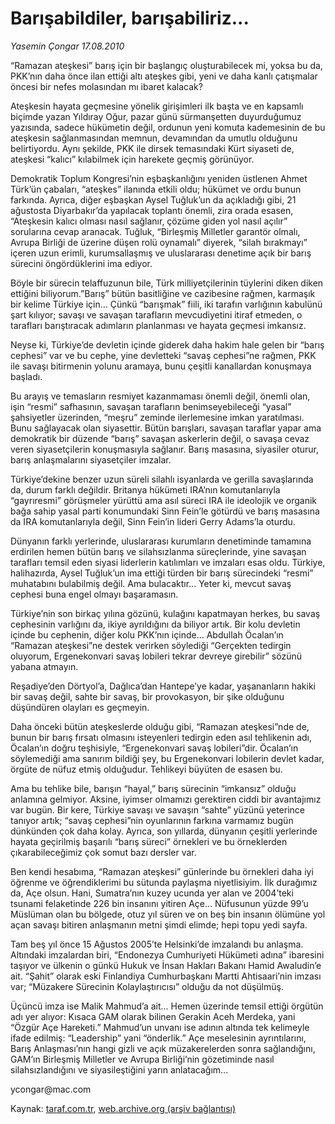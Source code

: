 # Barışabildiler, barışabiliriz...

*Yasemin Çongar 17.08.2010*

<div class="yazi"><p>“Ramazan ateşkesi” barış için bir başlangıç oluşturabilecek mi, yoksa bu da, PKK’nın daha önce ilan ettiği altı ateşkes gibi, yeni ve daha kanlı çatışmalar öncesi bir nefes molasından mı ibaret kalacak?</p>
<p>Ateşkesin hayata geçmesine yönelik girişimleri ilk başta ve en kapsamlı biçimde yazan Yıldıray Oğur, pazar günü sürmanşetten duyurduğumuz yazısında, sadece hükümetin değil, ordunun yeni komuta kademesinin de bu ateşkesin sağlanmasından memnun, devamından da umutlu olduğunu belirtiyordu. Aynı şekilde, PKK ile dirsek temasındaki Kürt siyaseti de, ateşkesi “kalıcı” kılabilmek için harekete geçmiş görünüyor.</p>
<p>Demokratik Toplum Kongresi’nin eşbaşkanlığını yeniden üstlenen Ahmet Türk’ün çabaları, “ateşkes” ilanında etkili oldu; hükümet ve ordu bunun farkında. Ayrıca, diğer eşbaşkan Aysel Tuğluk’un da açıkladığı gibi, 21 ağustosta Diyarbakır’da yapılacak toplantı önemli, zira orada esasen, “Ateşkesin kalıcı olması nasıl sağlanır, çözüme giden yol nasıl açılır” sorularına cevap aranacak. Tuğluk, “Birleşmiş Milletler garantör olmalı, Avrupa Birliği de üzerine düşen rolü oynamalı” diyerek, “silah bırakmayı” içeren uzun erimli, kurumsallaşmış ve uluslararası denetime açık bir barış sürecini öngördüklerini ima ediyor.</p>
<p>Böyle bir sürecin telaffuzunun bile, Türk milliyetçilerinin tüylerini diken diken ettiğini biliyorum.”Barış” bütün basitliğine ve cazibesine rağmen, karmaşık bir kelime Türkiye için... Çünkü “barışmak” fiili, iki tarafın varlığının kabulünü şart kılıyor; savaşı ve savaşan tarafların mevcudiyetini itiraf etmeden, o tarafları barıştıracak adımların planlanması ve hayata geçmesi imkansız.</p>
<p>Neyse ki, Türkiye’de devletin içinde giderek daha hakim hale gelen bir “barış cephesi” var ve bu cephe, yine devletteki “savaş cephesi”ne rağmen, PKK ile savaşı bitirmenin yolunu aramaya, bunu çeşitli kanallardan konuşmaya başladı.</p>
<p>Bu arayış ve temasların resmiyet kazanmaması önemli değil, önemli olan, işin “resmi” safhasının, savaşan tarafların benimseyebileceği “yasal” şahsiyetler üzerinden, “meşru” zeminde ilerlemesine imkan yaratılması. Bunu sağlayacak olan siyasettir. Bütün barışları, savaşan taraflar yapar ama demokratik bir düzende “barış” savaşan askerlerin değil, o savaşa cevaz veren siyasetçilerin konuşmasıyla sağlanır. Barış masasına, siyasiler oturur, barış anlaşmalarını siyasetçiler imzalar.</p>
<p>Türkiye’dekine benzer uzun süreli silahlı isyanlarda ve gerilla savaşlarında da, durum farklı değildir. Britanya hükümeti IRA’nın komutanlarıyla “gayrıresmi” görüşmeler yürüttü ama asıl süreci IRA ile ideolojik ve organik bağa sahip yasal parti konumundaki Sinn Fein’le götürdü ve barış masasına da IRA komutanlarıyla değil, Sinn Fein’in lideri Gerry Adams’la oturdu.</p>
<p>Dünyanın farklı yerlerinde, uluslararası kurumların denetiminde tamamına erdirilen hemen bütün barış ve silahsızlanma süreçlerinde, yine savaşan tarafları temsil eden siyasi liderlerin katılımları ve imzaları esas oldu. Türkiye, halihazırda, Aysel Tuğluk’un ima ettiği türden bir barış sürecindeki “resmi” muhatabını bulabilmiş değil. Ama bulacaktır... Yeter ki, mevcut savaş cephesi buna engel olmayı başaramasın.</p>
<p>Türkiye’nin son birkaç yılına gözünü, kulağını kapatmayan herkes, bu savaş cephesinin varlığını da, ikiye ayrıldığını da biliyor artık. Bir kolu devletin içinde bu cephenin, diğer kolu PKK’nın içinde... Abdullah Öcalan’ın “Ramazan ateşkesi”ne destek verirken söylediği “Gerçekten tedirgin oluyorum, Ergenekonvari savaş lobileri tekrar devreye girebilir” sözünü yabana atmayın.</p>
<p>Reşadiye’den Dörtyol’a, Dağlıca’dan Hantepe’ye kadar, yaşananların hakiki bir savaş değil, sahte bir savaş, bir provokasyon, bir şike olduğunu düşündüren olayları es geçmeyin.</p>
<p>Daha önceki bütün ateşkeslerde olduğu gibi, “Ramazan ateşkesi”nde de, bunun bir barış fırsatı olmasını isteyenleri tedirgin eden asıl tehlikenin adı, Öcalan’ın doğru teşhisiyle, “Ergenekonvari savaş lobileri”dir. Öcalan’ın söylemediği ama sanırım bildiği şey, bu Ergenekonvari lobilerin devlet kadar, örgüte de nüfuz etmiş olduğudur. Tehlikeyi büyüten de esasen bu.</p>
<p>Ama bu tehlike bile, barışın “hayal,” barış sürecinin “imkansız” olduğu anlamına gelmiyor. Aksine, iyimser olmamızı gerektiren ciddi bir avantajımız var bugün. Bir kere, Türkiye savaşı ve savaşın “sahte” yüzünü yeterince tanıyor artık; “savaş cephesi”nin oyunlarının farkına varmamız bugün dünkünden çok daha kolay. Ayrıca, son yıllarda, dünyanın çeşitli yerlerinde hayata geçirilmiş başarılı “barış süreci” örnekleri ve bu örneklerden çıkarabileceğimiz çok somut bazı dersler var.</p>
<p>Ben kendi hesabıma, “Ramazan ateşkesi” günlerinde bu örnekleri daha iyi öğrenme ve öğrendiklerimi bu sütunda paylaşma niyetlisiyim. İlk durağımız da, Açe olsun. Hani, Sumatra’nın kuzey ucunda yer alan ve 2004’teki tsunami felaketinde 226 bin insanını yitiren Açe... Nüfusunun yüzde 99’u Müslüman olan bu bölgede, otuz yıl süren ve on beş bin insanın ölümüne yol açan savaşı bitiren anlaşmanın metni şimdi elimde; hepi topu yedi sayfa.</p>
<p>Tam beş yıl önce 15 Ağustos 2005’te Helsinki’de imzalandı bu anlaşma. Altındaki imzalardan biri, “Endonezya Cumhuriyeti Hükümeti adına” ibaresini taşıyor ve ülkenin o günkü Hukuk ve İnsan Hakları Bakanı Hamid Awaludin’e ait. “Şahit” olarak eski Finlandiya Cumhurbaşkanı Martti Ahtisaari’nin imzası var; “Müzakere Sürecinin Kolaylaştırıcısı” olduğu da not düşülmüş.</p>
<p>Üçüncü imza ise Malik Mahmud’a ait... Hemen üzerinde temsil ettiği örgütün adı yer alıyor: Kısaca GAM olarak bilinen Gerakin Aceh Merdeka, yani “Özgür Açe Hareketi.” Mahmud’un unvanı ise adının altında tek kelimeyle ifade edilmiş: “Leadership” yani “önderlik.” Açe meselesinin ayrıntılarını, Barış Anlaşması’nın hangi gizli ve açık müzakerelerden sonra sağlandığını, GAM’ın Birleşmiş Milletler ve Avrupa Birliği’nin gözetiminde nasıl silahsızlandığını ve siyasileştiğini yarın anlatacağım...</p>
<p>ycongar@mac.com </p></div>

Kaynak: [taraf.com.tr](http://www.taraf.com.tr:80/yasemin-congar/makale-barisabildiler-barisabiliriz.htm), [web.archive.org (arşiv bağlantısı)](http://web.archive.org/web/20100819125304/http://www.taraf.com.tr:80/yasemin-congar/makale-barisabildiler-barisabiliriz.htm)
